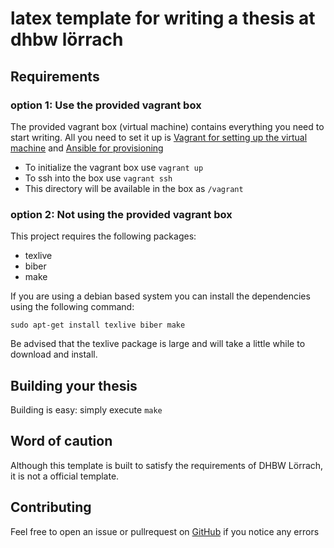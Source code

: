 # latex template for writing a thesis at dhbw lörrach

## Requirements

### option 1: Use the provided vagrant box

The provided vagrant box (virtual machine) contains everything you need to start writing.
All you need to set it up is
[Vagrant for setting up the virtual machine](https://docs.vagrantup.com/v2/getting-started/index.html) and
[Ansible for provisioning](https://docs.vagrantup.com/v2/provisioning/ansible.html)

- To initialize the vagrant box use `vagrant up`
- To ssh into the box use `vagrant ssh`
- This directory will be available in the box as `/vagrant`

### option 2: Not using the provided vagrant box

This project requires the following packages:

- texlive
- biber
- make

If you are using a debian based system you can install the dependencies using the following command:

```
sudo apt-get install texlive biber make
```

Be advised that the texlive package is large and will take a little while to download
and install.

## Building your thesis

Building is easy: simply execute `make`

## Word of caution

Although this template is built to satisfy the requirements of DHBW Lörrach, it is
not a official template.

## Contributing

Feel free to open an issue or pullrequest on [GitHub](https://github.com/pkosel/thesis)
if you notice any errors
